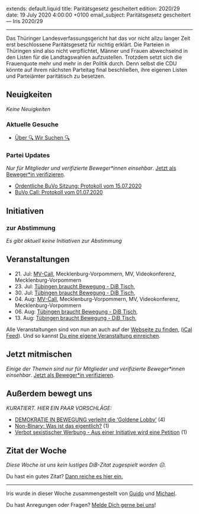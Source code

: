
extends: default.liquid
title: Paritätsgesetz gescheitert
edition: 2020/29
date: 19 July 2020 4:00:00 +0100
email_subject: Paritätsgesetz gescheitert — Iris 2020/29

---
Das Thüringer Landesverfassungsgericht hat das vor nicht allzu langer Zeit erst beschlossene Paritätsgesetz für nichtig erklärt. Die Parteien in Thüringen sind also nicht verpflichtet, Männer und Frauen abwechselnd in den Listen für die Landtagswahlen aufzustellen.
Trotzdem setzt sich die Frauenquote mehr und mehr in der Politik durch. Denn selbst die CDU könnte auf ihrem nächsten Parteitag final beschließen, ihre eigenen Listen und Parteiämter paritätisch zu besetzen.

## Neuigkeiten

_Keine Neuigkeiten_

### Aktuelle Gesuche

 - [Über 🔍 Wir Suchen 🔍](https://marktplatz.bewegung.jetzt/t/ueber-wir-suchen/8837)

### Partei Updates

_Nur für Mitglieder und verifizierte Beweger\*innen einsehbar_. [Jetzt als Beweger\*in verifizieren](https://bewegung.jetzt/bewegerin-werden/).

 - [Ordentliche BuVo Sitzung: Protokoll vom 15.07.2020](https://marktplatz.bewegung.jetzt/t/ordentliche-buvo-sitzung-protokoll-vom-15-07-2020/34854)
 - [BuVo Call: Protokoll vom 01.07.2020](https://marktplatz.bewegung.jetzt/t/buvo-call-protokoll-vom-01-07-2020/34711)

## Initiativen

### zur Abstimmung
_Es gibt aktuell keine Initiativen zur Abstimmung_

## Veranstaltungen

 - 21.&nbsp;Jul: [MV-Call](https://bewegung.jetzt/veranstaltungen/mv-call/), Mecklenburg-Vorpommern, MV, Videokonferenz, Mecklenburg-Vorpommern
 - 23.&nbsp;Jul: [Tübingen braucht Bewegung - DiB Tisch](https://bewegung.jetzt/veranstaltungen/tuebingen-braucht-bewegung-dib-tisch-2-2020-07-23/), 
 - 30.&nbsp;Jul: [Tübingen braucht Bewegung - DiB Tisch](https://bewegung.jetzt/veranstaltungen/tuebingen-braucht-bewegung-dib-tisch-2-2020-07-30/),
 - 04.&nbsp;Aug: [MV-Call](https://bewegung.jetzt/veranstaltungen/mv-call/), Mecklenburg-Vorpommern, MV, Videokonferenz, Mecklenburg-Vorpommern 
 - 06.&nbsp;Aug: [Tübingen braucht Bewegung - DiB Tisch](https://bewegung.jetzt/veranstaltungen/tuebingen-braucht-bewegung-dib-tisch-2-2020-08-06/), 
 - 13.&nbsp;Aug: [Tübingen braucht Bewegung - DiB Tisch](https://bewegung.jetzt/veranstaltungen/tuebingen-braucht-bewegung-dib-tisch-2-2020-08-13/),


Alle Veranstaltungen sind von nun an auch auf der [Webseite zu finden](https://bewegung.jetzt/veranstaltungen/), ([iCal Feed](https://bewegung.jetzt/?ical=1)). Und so kannst [Du eine eigene Veranstaltung einreichen](https://marktplatz.bewegung.jetzt/t/eine-veranstaltung-auf-der-webseite-einreichen/21379).

## Jetzt mitmischen

_Einige der Themen sind nur für Mitglieder und verifizierte Beweger\*innen einsehbar_. [Jetzt als Beweger\*in verifizieren](https://bewegung.jetzt/bewegerin-werden/).


## Außerdem bewegt uns

_KURATIERT. HIER EIN PAAR VORSCHLÄGE:_
 - [DEMOKRATIE IN BEWEGUNG verleiht die &lsquo;Goldene Lobby&rsquo;](https://marktplatz.bewegung.jetzt/t/demokratie-in-bewegung-verleiht-die-goldene-lobby/34857) (4)
 - [Non-Binary: Was ist das eigentlich?](https://marktplatz.bewegung.jetzt/t/non-binary-was-ist-das-eigentlich/34835) (1)
 - [Verbot sexistischer Werbung - Aus einer Initiative wird eine Petition](https://marktplatz.bewegung.jetzt/t/verbot-sexistischer-werbung-aus-einer-initiative-wird-eine-petition/34853) (1)
 

## Zitat der Woche
_Diese Woche ist uns kein lustiges DiB-Zitat zugespielt worden ☹._

Du hast ein gutes Zitat? [Dann reiche es hier ein.](https://marktplatz.bewegung.jetzt/t/lustige-dib-zitate/10175)


---

Iris wurde in dieser Woche zusammengestellt von [Guido](https://marktplatz.bewegung.jetzt/u/Guido/) und [Michael](https://marktplatz.bewegung.jetzt/u/MichaelVoss/).

Du hast Anregungen oder Fragen? [Melde Dich gerne bei uns](https://marktplatz.bewegung.jetzt/t/neu-iris-die-woechtliche-zusammenfasssung-zum-sonntagsbrunch/10990)!

